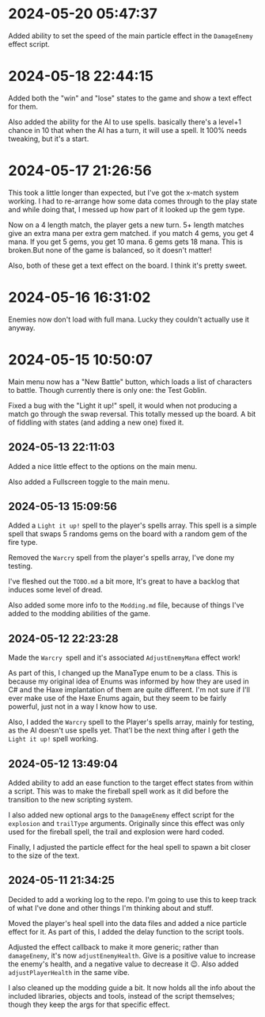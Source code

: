 # 2024-05-20 05:47:37

Added ability to set the speed of the main particle effect in the `DamageEnemy` effect script.

# 2024-05-18 22:44:15

Added both the "win" and "lose"  states to the game and show a text effect for them.

Also added the ability for the AI to use spells. basically there's a level+1 chance in 10 that when the AI has a turn, it will use a spell. It 100% needs tweaking, but it's a start.

# 2024-05-17 21:26:56

This took a little longer than expected, but I've got the x-match system working. I had to re-arrange how some data comes through to the play state and while doing that, I messed up how part of it looked up the gem type.

Now on a 4 length match, the player gets a new turn. 5+ length matches give an extra mana per extra gem matched. if you match 4 gems, you get 4 mana. If you get 5 gems, you get 10 mana. 6 gems gets 18 mana. This is broken.But none of the game is balanced, so it doesn't matter!

Also, both of these get a text effect on the board. I think it's pretty sweet.

# 2024-05-16 16:31:02

Enemies now don't load with full mana. Lucky they couldn't actually use it anyway.

# 2024-05-15 10:50:07

Main menu now has a "New Battle" button, which loads a list of characters to battle. Though currently there is only one: the Test Goblin.

Fixed a bug with the "Light it up!" spell, it would when not producing a match go through the swap reversal. This totally messed up the board. A bit of fiddling with states (and adding a new one) fixed it.

## 2024-05-13 22:11:03

Added a nice little effect to the options on the main menu.

Also added a Fullscreen toggle to the main menu.

## 2024-05-13 15:09:56

Added a `Light it up!` spell to the player's spells array. This spell is a simple spell that swaps 5 randoms gems on the board with a random gem of the fire type.

Removed the `Warcry` spell from the player's spells array, I've done my testing.

I've fleshed out the `TODO.md` a bit more, It's great to have a backlog that induces some level of dread.

Also added some more info to the `Modding.md` file, because of things I've added to the modding abilities of the game.

## 2024-05-12 22:23:28

Made the `Warcry `spell and it's associated `AdjustEnemyMana` effect work!

As part of this, I changed up the ManaType enum to be a class. This is because my original idea of Enums was informed by how they are used in C# and the Haxe implantation of them are quite different. I'm not sure if I'll ever make use of the Haxe Enums again, but they seem to be fairly powerful, just not in a way I know how to use.

Also, I added the `Warcry` spell to the Player's spells array, mainly for testing, as the AI doesn't use spells yet. That'l be the next thing after I geth the `Light it up!` spell working.

## 2024-05-12 13:49:04

Added ability to add an ease function to the target effect states from within a script. This was to make the fireball spell work as it did before the transition to the new scripting system.

I also added new optional args to the `DamageEnemy` effect script for the `explosion` and `trailType` arguments. Originally since this effect was only used for the fireball spell, the trail and explosion were hard coded.

Finally, I adjusted the particle effect for the heal spell to spawn a bit closer to the size of the text.

## 2024-05-11 21:34:25

Decided to add a working log to the repo. I'm going to use this to keep track of what I've done and other things I'm thinking about and stuff.

Moved the player's heal spell into the data files and added a nice particle effect for it. As part of this, I added the delay function to the script tools.

Adjusted the effect callback to make it more generic; rather than `damageEnemy`, it's now `adjustEnemyHealth`. Give is a positive value to increase the enemy's health, and a negative value to decrease it 😉. Also added `adjustPlayerHealth` in the same vibe.

I also cleaned up the modding guide a bit. It now holds all the info about the included libraries, objects and tools, instead of the script themselves; though they keep the args for that specific effect.
